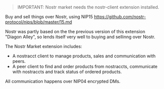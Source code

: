 > IMPORTANT: Nostr market needs the nostr-client extension installed.

Buy and sell things over Nostr, using NIP15 https://github.com/nostr-protocol/nips/blob/master/15.md

Nostr was partly based on the the previous version of this extension "Diagon Alley", so lends itself very well to buying and sellinng over Nostr.

The Nostr Market extension includes:

- A nostracct client to manage products, sales and communication with peers.
- A peer client to find and order products from nostraccts, communicate with nostraccts and track status of ordered products.

All communication happens over NIP04 encrypted DMs.
